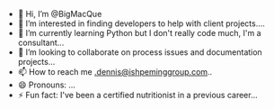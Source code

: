 - 👋 Hi, I’m @BigMacQue
- 👀 I’m interested in finding developers to help with client projects....
- 🌱 I’m currently learning Python but I don't really code much, I'm a consultant...
- 💞️ I’m looking to collaborate on process issues and documentation projects...
- 📫 How to reach me .dennis@ishpeminggroup.com..
- 😄 Pronouns: ...
- ⚡ Fun fact: I've been a certified nutritionist in a previous career...

<!---
BigMacQue/BigMacQue is a ✨ special ✨ repository because its `README.md` (this file) appears on your GitHub profile.
You can click the Preview link to take a look at your changes.
--->
